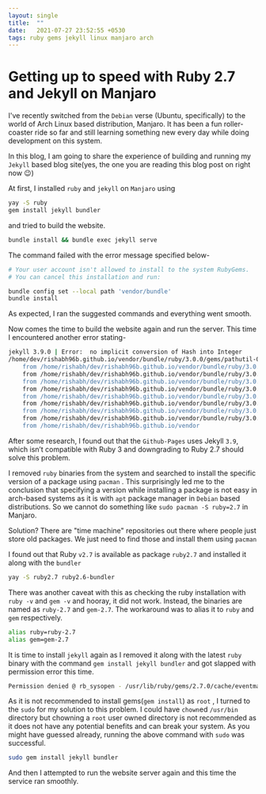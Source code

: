 ```yaml
---
layout: single
title:  ""
date:   2021-07-27 23:52:55 +0530
tags: ruby gems jekyll linux manjaro arch
---
```


# Getting up to speed with Ruby 2.7 and Jekyll on Manjaro

I've recently switched from the `Debian` verse (Ubuntu, specifically) to the world of Arch Linux based distribution, Manjaro. It has been a fun roller-coaster ride so far and still learning something new every day while doing development on this system. 

In this blog, I am going to share the experience of building and running my `Jekyll` based blog site(yes, the one you are reading this blog post on right now 😉)

At first, I installed `ruby` and `jekyll` on `Manjaro` using

```bash
yay -S ruby
gem install jekyll bundler
```

and tried to build the website.

```bash
bundle install && bundle exec jekyll serve
```

The command failed with the error message specified below-

```bash
# Your user account isn't allowed to install to the system RubyGems.
# You can cancel this installation and run:

bundle config set --local path 'vendor/bundle'
bundle install
```

As expected, I ran the suggested commands and everything went smooth.

Now comes the time to build the website again and run the server. This time I encountered another error stating-

```bash
jekyll 3.9.0 | Error:  no implicit conversion of Hash into Integer
/home/dev/rishabh96b.github.io/vendor/bundle/ruby/3.0.0/gems/pathutil-0.16.2/lib/pathutil.rb:502:in `read': no implicit conversion of Hash into Integer (TypeError)
	from /home/rishabh/dev/rishabh96b.github.io/vendor/bundle/ruby/3.0.0/gems/pathutil-0.16.2/lib/pathutil.rb:502:in `read'
	from /home/rishabh/dev/rishabh96b.github.io/vendor/bundle/ruby/3.0.0/gems/jekyll-3.9.0/lib/jekyll/utils/platforms.rb:75:in `proc_version'
	from /home/rishabh/dev/rishabh96b.github.io/vendor/bundle/ruby/3.0.0/gems/jekyll-3.9.0/lib/jekyll/utils/platforms.rb:40:in `bash_on_windows?'
	from /home/rishabh/dev/rishabh96b.github.io/vendor/bundle/ruby/3.0.0/gems/jekyll-3.9.0/lib/jekyll/commands/build.rb:77:in `watch'
	from /home/rishabh/dev/rishabh96b.github.io/vendor/bundle/ruby/3.0.0/gems/jekyll-3.9.0/lib/jekyll/commands/build.rb:43:in `process'
	from /home/rishabh/dev/rishabh96b.github.io/vendor/bundle/ruby/3.0.0/gems/jekyll-3.9.0/lib/jekyll/commands/serve.rb:93:in `block in start'
	from /home/rishabh/dev/rishabh96b.github.io/vendor/bundle/ruby/3.0.0/gems/jekyll-3.9.0/lib/jekyll/commands/serve.rb:93:in `each'
	from /home/rishabh/dev/rishabh96b.github.io/vendor/bundle/ruby/3.0.0/gems/jekyll-3.9.0/lib/jekyll/commands/serve.rb:93:in `start'
	from /home/rishabh/dev/rishabh96b.github.io/vendor
```

After some research, I found out that the `Github-Pages` uses Jekyll `3.9`, which isn’t compatible with Ruby 3 and downgrading to Ruby 2.7 should solve this problem.

I removed `ruby` binaries from the system and searched to install the specific version of a package using `pacman` . This surprisingly led me to the conclusion that specifying a version while installing a package is not easy in arch-based systems as it is with `apt` package manager in `Debian` based distributions. So we cannot do something like `sudo pacman -S ruby=2.7` in Manjaro.

Solution? There are "time machine" repositories out there where people just store old packages. We just need to find those and install them using `pacman` 

I found out that Ruby `v2.7` is available as package `ruby2.7` and installed it along with the `bundler`

```bash
yay -S ruby2.7 ruby2.6-bundler
```

There was another caveat with this as checking the ruby installation with `ruby -v` and `gem -v` and hooray, it did not work. Instead, the binaries are named as `ruby-2.7` and `gem-2.7`. The workaround was to alias it to `ruby` and `gem` respectively.

```bash
alias ruby=ruby-2.7
alias gem=gem-2.7
```

It is time to install `jekyll` again as I removed it along with the latest `ruby` binary with the command `gem install jekyll bundler` and got slapped with permission error this time.

```bash
Permission denied @ rb_sysopen - /usr/lib/ruby/gems/2.7.0/cache/eventmachine-1.2.7.gem (Errno::EACCES)
```

As it is not recommended to install gems(`gem install`) as `root` , I turned to the `sudo` for my solution to this problem. I could have `chown`ed `/usr/bin` directory but chowning a `root` user owned directory is not recommended as it does not have any potential benefits and can break your system. As you might have guessed already, running the above command with `sudo` was successful.

```bash
sudo gem install jekyll bundler
```

And then I attempted to run the website server again and this time the service ran smoothly.